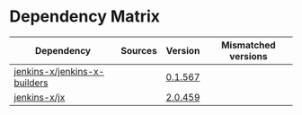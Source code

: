 # Dependency Matrix

Dependency | Sources | Version | Mismatched versions
---------- | ------- | ------- | -------------------
[jenkins-x/jenkins-x-builders](https://github.com/jenkins-x/jenkins-x-builders) |  | [0.1.567]() | 
[jenkins-x/jx](https://github.com/jenkins-x/jx) |  | [2.0.459](https://github.com/jenkins-x/jx/releases/tag/v2.0.459) | 
